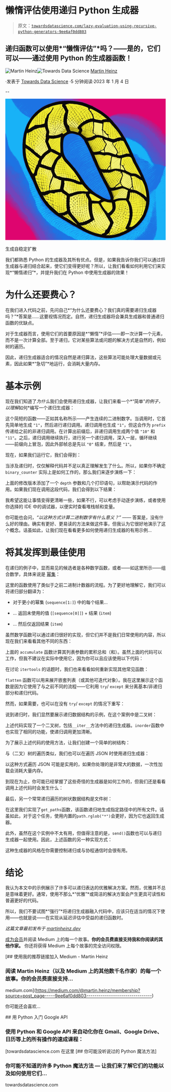 # 懒惰评估使用递归 Python 生成器

> 原文：[`towardsdatascience.com/lazy-evaluation-using-recursive-python-generators-9ee6af0dd803`](https://towardsdatascience.com/lazy-evaluation-using-recursive-python-generators-9ee6af0dd803)

## 递归函数可以使用*“懒惰评估”*吗？——是的，它们可以——通过使用 Python 的生成器函数！

[](https://medium.com/@martin.heinz?source=post_page-----9ee6af0dd803--------------------------------)![Martin Heinz](https://medium.com/@martin.heinz?source=post_page-----9ee6af0dd803--------------------------------)[](https://towardsdatascience.com/?source=post_page-----9ee6af0dd803--------------------------------)![Towards Data Science](https://towardsdatascience.com/?source=post_page-----9ee6af0dd803--------------------------------) [Martin Heinz](https://medium.com/@martin.heinz?source=post_page-----9ee6af0dd803--------------------------------)

·发表于 [Towards Data Science](https://towardsdatascience.com/?source=post_page-----9ee6af0dd803--------------------------------) ·5 分钟阅读·2023 年 1 月 4 日

--

![](img/84db954d46d54cd7ea660368b0737fa3.png)

生成自稳定扩散

我们都熟悉 Python 的生成器及其所有优点。但是，如果我告诉你我们可以通过将生成器与递归结合起来，使它们变得更好呢？所以，让我们看看如何利用它们来实现*“懒惰递归”*，并提升我们在 Python 中使用生成器的效果！

# 为什么还要费心？

在我们进入代码之前，先问自己*“为什么还要费心？我们真的需要递归生成器吗？”*答案是……这要视情况而定。自然，递归生成器将会兼具生成器和普通递归函数的优缺点。

对于生成器而言，使用它们的首要原因是*“懒惰”*评估——即一次计算一个元素，而不是一次计算全部。至于递归，它对某些算法或问题的解决方式是自然的，例如树的遍历。

因此，递归生成器适合的情况自然是递归算法，这些算法可能处理大量数据或元素，因此如果*“急切”*地运行，会消耗大量内存。

# 基本示例

现在我们知道了*为什么*我们会使用递归生成器，让我们来看一个*“简单”*的例子，以理解*如何*编写一个递归生成器：

这个简短的函数——正如其名称所示——产生连续的二进制数字。当调用时，它首先简单地生成 `"1"`，然后进行递归调用。递归调用也生成 `"1"`，但这会作为 `prefix` 传递给之前的非递归调用。在计算出前缀后，非递归调用生成两个值 `"10"` 和 `"11"`。之后，递归调用继续执行，进行另一个递归调用，深入一层，循环继续——前缀向上冒泡，因此外部帧总是先以 `"0"` 结束，然后是 `"1"`。

现在，如果我们运行它，我们会得到：

当涉及递归时，仅仅解释代码并不足以真正理解发生了什么。所以，如果你不确定 `binary_counter` 实际上是如何工作的，那么我们来逐步演练一下：

上面的修改版本添加了一个 `depth` 参数和几个打印语句，以帮助演示代码的作用。如果我们现在调用这段代码，我们会得到以下结果：

我希望这能让事情变得更清晰一些，如果不行，可以考虑手动逐步演练，或者使用你选择的 IDE 中的调试器，以便实时查看堆栈帧和变量。

你可能也会问，*“以这种方式计算二进制数字有什么意义？”* —— 答案是，没有什么好的理由。确实有更好、更易读的方法来做这件事，但我认为它很好地演示了这个概念。话虽如此，让我们现在看看更多如何使用递归生成器的有用示例…

# 将其发挥到最佳使用

在递归的例子中，显而易见的候选者是各种数学函数，或者——如这里所示——组合数学，具体来说是 [幂集](https://en.wikipedia.org/wiki/Power_set)：

这里的函数使用了类似于之前二进制计数器的流程。为了更好地理解它，我们可以将递归部分翻译为：

+   对于更小的幂集 (`sequence[1:]`) 中的每个结果...

+   … 返回未使用的值 (`[sequence[0]]`) + 结果 (`item`)

+   … 然后仅返回结果 (`item`)

虽然数学函数可以通过递归很好的实现，但它们并不是我们日常使用的内容，所以现在我们来看看其他不同的东西：

上面的 `accumulate` 函数计算其列表参数的累积总和（和）。虽然上面的代码可以工作，但我不建议在实际中使用它，因为你可以且应该使用以下代码：

在讨论 `itertools` 的话题时，我们也来看看如何重新实现其他常见函数：

`flatten` 函数可以用来展开嵌套列表（或其他可迭代对象）。我在这里展示这个函数是因为它使用了与之前不同的流程——它利用 `try`/ `except` 来分离基本/非递归部分和递归代码。

然而，如果需要，也可以在没有 `try`/ `except` 的情况下重写：

说到递归时，我们显然要展示递归数据结构的示例，在这个案例中是二叉树：

上述代码实现了一个二叉树，包括`__iter__`方法中的递归生成器。`inorder`函数中也实现了相同的功能，使递归调用更加清晰。

为了展示上述代码的使用方法，让我们创建一个简单的树结构：

与（二叉）树的遍历类似，我们也可以在遍历 JSON 时使用递归生成器：

以这种方式遍历 JSON 可能是实用的，如果你处理的是非常大的数据，一次性加载会消耗大量内存。

到现在为止，你可能已经掌握了这些奇怪的生成器是如何工作的，但我们还是看看调用上述代码时会发生什么：

最后，另一个常常递归遍历的树状数据结构是文件树：

在这里我们实现了`get_paths`函数，该函数递归地生成指定路径中的所有文件。话虽如此，对于这个任务，使用内置的`path.rglob("*")`会更好，因为它也返回生成器。

此外，虽然在这个实例中不太有用，但值得注意的是，`send()`函数也可以与递归生成器一起使用。因此，上述函数的另一种实现方式：

这种生成器的风格在你需要控制递归或与协程通信时会很有用。

# 结论

我认为本文中的示例展示了许多可以递归表达的优雅解决方案。然而，优雅并不总是意味着更好。通常，使用不那么*“优雅”*或简洁的解决方案会产生更具可读性和普遍更好的代码。

所以，我们不要试图*“强行”*将递归生成器融入代码中，应该只在适当的情况下使用——也就是说——在实现从延迟评估中受益的递归函数时。

*这篇文章最初发布于* [*martinheinz.dev*](https://martinheinz.dev/blog/88)

[成为会员](https://medium.com/@martin.heinz/membership)并阅读 Medium 上的每一个故事。**你的会员费直接支持我和你阅读的其他作家。** 你还将获得 Medium 上每个故事的完全访问权限。

[](https://medium.com/@martin.heinz/membership?source=post_page-----9ee6af0dd803--------------------------------) [## 使用我的推荐链接加入 Medium - Martin Heinz

### 阅读 Martin Heinz（以及 Medium 上的其他数千名作家）的每一个故事。你的会员费直接支持…

medium.com](https://medium.com/@martin.heinz/membership?source=post_page-----9ee6af0dd803--------------------------------)

你可能还会喜欢…

[](/getting-started-with-google-apis-in-python-7f07b5d8b806?source=post_page-----9ee6af0dd803--------------------------------) ## 用 Python 入门 Google API

### 使用 Python 和 Google API 来自动化你在 Gmail、Google Drive、日历等上的所有操作的速成课程：

[towardsdatascience.com 在这里 [## 你可能没听说过的 Python 魔法方法]

### 你可能不知道的许多 Python 魔法方法 — 让我们来了解它们的功能以及如何使用它们…

towardsdatascience.com
